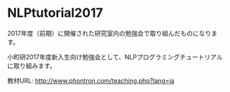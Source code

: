 # NLPtutorial2017
2017年度（前期）に開催された研究室内の勉強会で取り組んだものになります。

小町研2017年度新入生向け勉強会として、NLPプログラミングチュートリアルに取り組みます。

教材URL: http://www.phontron.com/teaching.php?lang=ja
